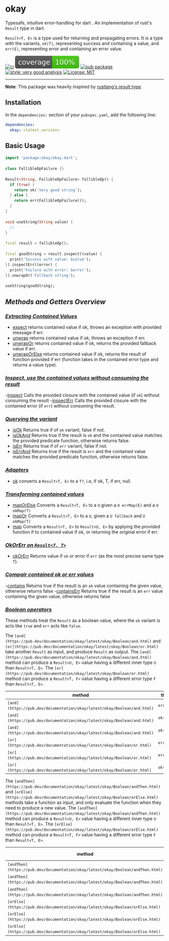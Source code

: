 
# okay

Typesafe, intuitive error-handling for dart . An implementation of rust's `Result` type in dart.

`Result<T, E>` is a type used for returning and propagating errors. It is a type with the variants, `ok(T)`, representing success and containing a value, and `err(E)`, representing error and containing an error value.

[![ci][ci_badge]][ci_link]
[![coverage][coverage_badge]][ci_link]
[![pub package][pub_badge]][pub_link]
[![style: very good analysis][very_good_analysis_badge]][very_good_analysis_link]
[![License: MIT][license_badge]][license_link]

---

**Note**: This package was heavily inspired by [rustlang's result type][result_link].

## Installation

In the `dependencies:` section of your `pubspec.yaml`, add the following line:

```yaml
dependencies:
  okay: <latest_version>
```

## Basic Usage

```dart
import 'package:okay/okay.dart';

class FallibleOpFailure {}

Result<String, FallibleOpFailure> fallibleOp() {
  if (true) {
    return ok('Very good string');
  } else {
    return err(FallibleOpFailure());
  }
}

void useString(String value) {
  //
}

final result = fallibleOp();

final goodString = result.inspect((value) {
  print('Success with value: $value');
}).inspectErr((error) {
  print('Failure with error: $error');
}).unwrapOr('Fallback string');

useString(goodString);
```

## _Methods and Getters Overview_

### _[Extracting Contained Values](https://pub.dev/documentation/okay/latest/okay/Extractors.html)_

- [expect](https://pub.dev/documentation/okay/latest/okay/Extractors/expect.html) returns contained value if ok, throws an exception with provided message if err.
- [unwrap](https://pub.dev/documentation/okay/latest/okay/Extractors/unwrap.html) returns contained value if ok, throws an exception if err.
- [unwrapOr](https://pub.dev/documentation/okay/latest/okay/Extractors/unwrapOr.html) returns contained value if ok, returns the provided fallback value if err.
- [unwrapOrElse](https://pub.dev/documentation/okay/latest/okay/Extractors/unwrapOrElse.html) returns contained value if ok, returns the result of function provided if err (function takes in the contained error type and returns a value type).

### _[Inspect, use the contained values without consuming the result](https://pub.dev/documentation/okay/latest/okay/Inspect.html)_

-[inspect](https://pub.dev/documentation/okay/latest/okay/Inspect/inspect.html) Calls the provided closure with the contained value (if `ok`) without consuming the result
-[inspectErr](https://pub.dev/documentation/okay/latest/okay/Inspect/inspectErr.html) Calls the provided closure with the contained error (if `err`) without consuming the result.

### _[Querying the variant](https://pub.dev/documentation/okay/latest/okay/QueryingValues.html)_

- [isOk](https://pub.dev/documentation/okay/latest/okay/QueryingValues/isOk.html) Returns true if of `ok` variant, false if not.
- [isOkAnd](https://pub.dev/documentation/okay/latest/okay/QueryingValues/isOkAnd.html) Returns true if the result is `ok` and the contained value matches the provided predicate function, otherwise returns false.
- [isErr](https://pub.dev/documentation/okay/latest/okay/QueryingValues/isErr.html) Returns true if of `err` variant, false if not.
- [isErrAnd](https://pub.dev/documentation/okay/latest/okay/QueryingValues/isErrAnd.html) Returns true if the result is `err` and the contained value matches the provided predicate function, otherwise returns false.

### _[Adapters](https://pub.dev/documentation/okay/latest/okay/Adapter.html)_

- [ok](https://pub.dev/documentation/okay/latest/okay/Adapter/ok.html) converts a `Result<T, E>` to a `T?`, i.e, if ok, T, if err, null.

### _[Transforming contained values](https://pub.dev/documentation/okay/latest/okay/Transformers.html)_

- [mapOrElse](https://pub.dev/documentation/okay/latest/okay/Transformers/mapOrElse.html) Converts a `Result<T, E>` to a `U` given a `U errMap(E)` and a `U okMap(T)`
- [mapOr](https://pub.dev/documentation/okay/latest/okay/Transformers/mapOr.html) Converts a `Result<T, E>` to a `U`, given a `U fallback` and `U okMap(T)`
- [map](https://pub.dev/documentation/okay/latest/okay/Transformers/map.html) Converts a `Result<T, E>` to `Result<U, E>` by applying the provided function if to contained value if ok, or returning the original error if err.

### _[OkOrErr on `Result<T, T>`](https://pub.dev/documentation/okay/latest/okay/OkOrErr.html)_

- [okOrErr](https://pub.dev/documentation/okay/latest/okay/OkOrErr/okOrErr.html) Returns value if `ok` or error if `err` (as the most precise same type `T`).

### _[Compair contained ok or err values](https://pub.dev/documentation/okay/latest/okay/Contains.html)_

-[contains](https://pub.dev/documentation/okay/latest/okay/Contains/contains.html) Returns true if the result is an `ok` value containing the given value, otherwise returns false
-[containsErr](https://pub.dev/documentation/okay/latest/okay/Contains/containsErr.html) Returns true if the result is an `err` value containing the given value, otherwise returns false

### _[Boolean operators](https://pub.dev/documentation/okay/latest/okay/Boolean.html)_

These methods treat the `Result` as a boolean value, where the `ok` variant is acts like `true` and `err` acts like `false`.

The `[and](https://pub.dev/documentation/okay/latest/okay/Boolean/and.html)` and `[or](https://pub.dev/documentation/okay/latest/okay/Boolean/or.html)` take another `Result` as input, and produce `Result` as output. The `[and](https://pub.dev/documentation/okay/latest/okay/Boolean/and.html)` method can produce a `Result<U, E>` value having a different inner type `U` than `Result<T, E>`. The `[or](https://pub.dev/documentation/okay/latest/okay/Boolean/or.html)` method can produce a `Result<T, F>` value having a different error type `F` than `Result<T, E>`.

| method | this | input | output |
| ------ | ---- | ----- | ------ |
| `[and](https://pub.dev/documentation/okay/latest/okay/Boolean/and.html)` | `err(e)` | -- | `err(e)`|
| `[and](https://pub.dev/documentation/okay/latest/okay/Boolean/and.html)` | `ok(x)` | `err(d)` | `err(d)` |
| `[and](https://pub.dev/documentation/okay/latest/okay/Boolean/and.html)` | `ok(x)` | `ok(y)` | `ok(y)` |
| `[or](https://pub.dev/documentation/okay/latest/okay/Boolean/or.html)` | `err(e)` | `err(d)` | `err(d)` |
| `[or](https://pub.dev/documentation/okay/latest/okay/Boolean/or.html)` | `err(e)` | `ok(y)` | `ok(y)` |
| `[or](https://pub.dev/documentation/okay/latest/okay/Boolean/or.html)` | `ok(x)` | -- | `ok(x)` |

The `[andThen](https://pub.dev/documentation/okay/latest/okay/Boolean/andThen.html)` and `[orElse](https://pub.dev/documentation/okay/latest/okay/Boolean/orElse.html)` methods take a function as input, and only evaluate the function when they need to produce a new value. The `[andThen](https://pub.dev/documentation/okay/latest/okay/Boolean/andThen.html)` method can produce a `Result<U, E>` value having a different inner type `U` than `Result<T, E>`. The `[orElse](https://pub.dev/documentation/okay/latest/okay/Boolean/orElse.html)` method can produce a `Result<T, F>` value having a different error type `F` than `Result<T, E>`.

| method | this | function input | function result | output |
| ------ | ---- | -------------- | --------------- | ------ |
| `[andThen](https://pub.dev/documentation/okay/latest/okay/Boolean/andThen.html)` | `err(e)` | -- | -- | `err(e)`|
| `[andThen](https://pub.dev/documentation/okay/latest/okay/Boolean/andThen.html)` | `ok(x)` | `x` | `err(d)` | `err(d)` |
| `[andThen](https://pub.dev/documentation/okay/latest/okay/Boolean/andThen.html)` | `ok(x)` | `x` | `ok(y)` | `ok(y)` |
| `[orElse](https://pub.dev/documentation/okay/latest/okay/Boolean/orElse.html)` | `err(e)` | `e` | `err(d)` | `err(d)` |
| `[orElse](https://pub.dev/documentation/okay/latest/okay/Boolean/orElse.html)` | `err(e)` | `e` | `ok(y)` | `ok(y)` |
| `[orElse](https://pub.dev/documentation/okay/latest/okay/Boolean/orElse.html)` | `ok(x)` | -- | -- | `ok(x)` |

[ci_badge]: https://img.shields.io/github/workflow/status/0xba1/okay/okay
[ci_link]: https://github.com/0xba1/okay/actions
[very_good_analysis_badge]: https://img.shields.io/badge/style-very_good_analysis-B22C89.svg
[very_good_analysis_link]: https://pub.dev/packages/very_good_analysis
[pub_badge]: https://img.shields.io/pub/v/okay
[pub_link]: https://pub.dev/packages/okay
[license_badge]: https://img.shields.io/badge/license-MIT-blue.svg
[license_link]: https://opensource.org/licenses/MIT
[result_link]: https://doc.rust-lang.org/std/result/index.html
[coverage_badge]: https://raw.githubusercontent.com/0xba1/okay/b9311276cdc3a77071f18cb8a487368f8435f35c/.assets/coverage_badge.svg
